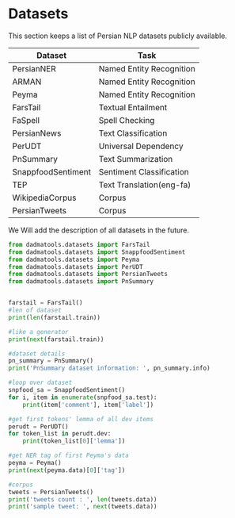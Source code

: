 Datasets
========

This section keeps a list of Persian NLP datasets publicly available. 

| Dataset                                                | Task                     | 
|--------------------------------------------------------|--------------------------|
|PersianNER                                              | Named Entity Recognition  |
|ARMAN                                              | Named Entity Recognition  |
|Peyma                                              | Named Entity Recognition  |
|FarsTail                                              | Textual Entailment  |
|FaSpell                                              | Spell Checking  |
|PersianNews                                              | Text Classification  |
|PerUDT                                              | Universal Dependency  |
|PnSummary                                              | Text Summarization  |
|SnappfoodSentiment                                              | Sentiment Classification  |
|TEP                                              | Text Translation(eng-fa)  |
|WikipediaCorpus                                              | Corpus |
|PersianTweets                                              | Corpus  |

We Will add the description of all datasets in the future.

```python
from dadmatools.datasets import FarsTail
from dadmatools.datasets import SnappfoodSentiment
from dadmatools.datasets import Peyma
from dadmatools.datasets import PerUDT
from dadmatools.datasets import PersianTweets
from dadmatools.datasets import PnSummary


farstail = FarsTail()
#len of dataset
print(len(farstail.train))

#like a generator
print(next(farstail.train))

#dataset details
pn_summary = PnSummary()
print('PnSummary dataset information: ', pn_summary.info)

#loop over dataset
snpfood_sa = SnappfoodSentiment()
for i, item in enumerate(snpfood_sa.test):
    print(item['comment'], item['label'])

#get first tokens' lemma of all dev items
perudt = PerUDT()
for token_list in perudt.dev:
    print(token_list[0]['lemma'])

#get NER tag of first Peyma's data
peyma = Peyma()
print(next(peyma.data)[0]['tag'])

#corpus 
tweets = PersianTweets()
print('tweets count : ', len(tweets.data))
print('sample tweet: ', next(tweets.data))
```

